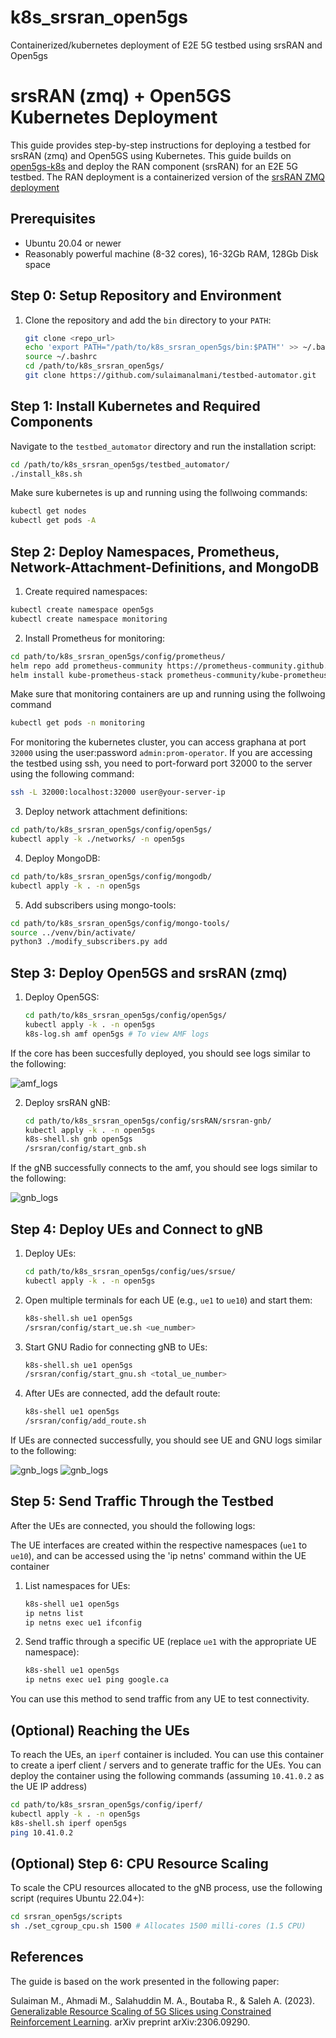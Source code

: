 # k8s_srsran_open5gs
Containerized/kubernetes deployment of E2E 5G testbed using srsRAN and Open5gs

# srsRAN (zmq) + Open5GS Kubernetes Deployment

This guide provides step-by-step instructions for deploying a testbed for srsRAN (zmq) and Open5GS using Kubernetes. This guide builds on [open5gs-k8s](https://github.com/niloysh/open5gs-k8s) and deploy the RAN component (srsRAN) for an E2E 5G testbed. The RAN deployment is a containerized version of the [srsRAN ZMQ deployment](https://docs.srsran.com/projects/project/en/latest/tutorials/source/srsUE/source/index.html#zeromq-based-setup)

## Prerequisites

- Ubuntu 20.04 or newer
- Reasonably powerful machine (8-32 cores), 16-32Gb RAM, 128Gb Disk space

## Step 0: Setup Repository and Environment

1. Clone the repository and add the `bin` directory to your `PATH`:

    ```bash
    git clone <repo_url>
    echo 'export PATH="/path/to/k8s_srsran_open5gs/bin:$PATH"' >> ~/.bashrc
    source ~/.bashrc
    cd /path/to/k8s_srsran_open5gs/
    git clone https://github.com/sulaimanalmani/testbed-automator.git
    ```
    
## Step 1: Install Kubernetes and Required Components

Navigate to the `testbed_automator` directory and run the installation script:

```bash
cd /path/to/k8s_srsran_open5gs/testbed_automator/
./install_k8s.sh
```

Make sure kubernetes is up and running using the follwoing commands:
```bash
kubectl get nodes
kubectl get pods -A
```

## Step 2: Deploy Namespaces, Prometheus, Network-Attachment-Definitions, and MongoDB

1. Create required namespaces:

```bash
kubectl create namespace open5gs
kubectl create namespace monitoring
```

2. Install Prometheus for monitoring:
```bash
cd path/to/k8s_srsran_open5gs/config/prometheus/
helm repo add prometheus-community https://prometheus-community.github.io/helm-charts
helm install kube-prometheus-stack prometheus-community/kube-prometheus-stack -f debug_kube-prometheus-values-nuc.yaml -n monitoring
```

Make sure that monitoring containers are up and running using the follwoing command 
```bash
kubectl get pods -n monitoring
```

For monitoring the kubernetes cluster, you can access graphana at port `32000` using the user:password `admin:prom-operator`. If you are accessing the testbed using ssh, you need to port-forward port 32000 to the server using the following command:

```bash
ssh -L 32000:localhost:32000 user@your-server-ip
```

3. Deploy network attachment definitions:

```bash
cd path/to/k8s_srsran_open5gs/config/open5gs/
kubectl apply -k ./networks/ -n open5gs
```

4. Deploy MongoDB:
```bash
cd path/to/k8s_srsran_open5gs/config/mongodb/
kubectl apply -k . -n open5gs
```

5. Add subscribers using mongo-tools:
```bash
cd path/to/k8s_srsran_open5gs/config/mongo-tools/
source ../venv/bin/activate/
python3 ./modify_subscribers.py add
```

## Step 3: Deploy Open5GS and srsRAN (zmq)

1. Deploy Open5GS:

    ```bash
    cd path/to/k8s_srsran_open5gs/config/open5gs/
    kubectl apply -k . -n open5gs
    k8s-log.sh amf open5gs # To view AMF logs
    ```
If the core has been succesfully deployed, you should see logs similar to the following:

![amf_logs](/images/amf_logs.png "AMF Logs.")


2. Deploy srsRAN gNB:

    ```bash
    cd path/to/k8s_srsran_open5gs/config/srsRAN/srsran-gnb/
    kubectl apply -k . -n open5gs
    k8s-shell.sh gnb open5gs
    /srsran/config/start_gnb.sh
    ```

If the gNB successfully connects to the amf, you should see logs similar to the following:

![gnb_logs](/images/gnb_logs.png "gNB Logs.")

    
## Step 4: Deploy UEs and Connect to gNB

1. Deploy UEs:

    ```bash
    cd path/to/k8s_srsran_open5gs/config/ues/srsue/
    kubectl apply -k . -n open5gs
    ```

2. Open multiple terminals for each UE (e.g., `ue1` to `ue10`) and start them:

    ```bash
    k8s-shell.sh ue1 open5gs
    /srsran/config/start_ue.sh <ue_number>
    ```

3. Start GNU Radio for connecting gNB to UEs:

    ```bash
    k8s-shell.sh ue1 open5gs
    /srsran/config/start_gnu.sh <total_ue_number>
    ```

4. After UEs are connected, add the default route:

    ```bash
    k8s-shell ue1 open5gs
    /srsran/config/add_route.sh
    ```
    
If UEs are connected successfully, you should see UE and GNU logs similar to the following:

![gnb_logs](/images/ue_logs.png "UE Logs.")
![gnb_logs](/images/gnu_logs.png "GNU Logs.")

    
## Step 5: Send Traffic Through the Testbed
After the UEs are connected, you should the following logs:


The UE interfaces are created within the respective namespaces (`ue1` to `ue10`), and can be accessed using the 'ip netns' command within the UE container

1. List namespaces for UEs:

    ```bash
    k8s-shell ue1 open5gs
    ip netns list
    ip netns exec ue1 ifconfig
    ```

2. Send traffic through a specific UE (replace `ue1` with the appropriate UE namespace):

    ```bash
    k8s-shell ue1 open5gs
    ip netns exec ue1 ping google.ca
    ```

You can use this method to send traffic from any UE to test connectivity.


## (Optional) Reaching the UEs

To reach the UEs, an `iperf` container is included. You can use this container to create a iperf client / servers and to generate traffic for the UEs. You can deploy the container using the following commands (assuming `10.41.0.2` as the UE IP address)

```bash
cd path/to/k8s_srsran_open5gs/config/iperf/
kubectl apply -k . -n open5gs
k8s-shell.sh iperf open5gs
ping 10.41.0.2
```


## (Optional) Step 6: CPU Resource Scaling

To scale the CPU resources allocated to the gNB process, use the following script (requires Ubuntu 22.04+):

```bash
cd srsran_open5gs/scripts
sh ./set_cgroup_cpu.sh 1500 # Allocates 1500 milli-cores (1.5 CPU)
```

## References

The guide is based on the work presented in the following paper:

Sulaiman M., Ahmadi M., Salahuddin M. A., Boutaba R., & Saleh A. (2023). [Generalizable Resource Scaling of 5G Slices using Constrained Reinforcement Learning](https://arxiv.org/abs/2306.09290). arXiv preprint arXiv:2306.09290.
